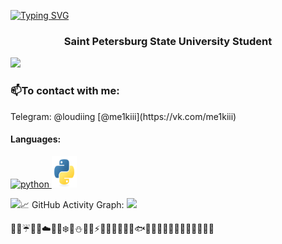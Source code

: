 [![Typing SVG](https://readme-typing-svg.herokuapp.com?color=%2336BCF7&center=true&vCenter=true&width=600&lines=Hi+there+👋,+I+am+Pletka+Daniil;+Welcome+to+My+Profile!;Always+learning+new+things)](https://git.io/typing-svg)
<h3 align="center">Saint Petersburg State University Student</h2>

<p align="left"> <img src="https://komarev.com/ghpvc/?username=PletkaDaniil&label=Profile"</p>

<h3 align="left">📫To contact with me:</h3>
Telegram: @loudiing
[@me1kiii](https://vk.com/me1kiii)

<h4 align="left">Languages:</h4>
<p align="left">
        <a href="https://isocpp.org" target="_blank" rel="noreferrer"> <img src="https://laptrinhcanban.com/c/lap-trinh-c-co-ban/gioi-thieu-ngon-ngu-c/su-khac-biet-giua-c-c++-csharp/c++.png" alt="python" width="80" height="50"/> </a>
        <a href="https://www.python.org" target="_blank" rel="noreferrer"> <img src="https://raw.githubusercontent.com/devicons/devicon/master/icons/python/python-original.svg" alt="python" width="40" height="50"/> </a> 
                      
<p align="left"> <img align="left" src="http://github-profile-summary-cards.vercel.app/api/cards/profile-details?username=PletkaDaniil&theme=tokyonight"/></p>

📈 GitHub Activity Graph:
[![](https://github-readme-activity-graph.cyclic.app/graph?username=PletkaDaniil&theme=github-compact)](https://github.com/PletkaDaniil/github-readme-activity-graph)

🐛🍁☔🐝🍃☁️🐜🍂❄️🌿⛄🐌🍄⚡🐙🌵🌀🐠🌴🌁🐟🐶🐬🌱🐭🌼🐹🐏🌾🐰🙈😹👺
